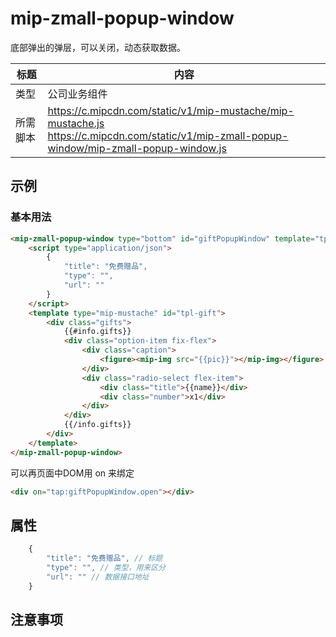 # mip-zmall-popup-window

底部弹出的弹层，可以关闭，动态获取数据。

标题|内容
----|----
类型|公司业务组件
所需脚本|https://c.mipcdn.com/static/v1/mip-mustache/mip-mustache.js<br>https://c.mipcdn.com/static/v1/mip-zmall-popup-window/mip-zmall-popup-window.js

## 示例

### 基本用法

```html
<mip-zmall-popup-window type="bottom" id="giftPopupWindow" template="tpl-gift">
    <script type="application/json">
        {
            "title": "免费赠品",
            "type": "",
            "url": ""
        }
    </script>
    <template type="mip-mustache" id="tpl-gift">
        <div class="gifts">
            {{#info.gifts}}
            <div class="option-item fix-flex">
                <div class="caption">
                    <figure><mip-img src="{{pic}}"></mip-img></figure>
                </div>
                <div class="radio-select flex-item">
                    <div class="title">{{name}}</div>
                    <div class="number">x1</div>
                </div>
            </div>
            {{/info.gifts}}
        </div>
    </template>
</mip-zmall-popup-window>
```

可以再页面中DOM用 on 来绑定

```html
<div on="tap:giftPopupWindow.open"></div>
```



## 属性

```javascript
    {
        "title": "免费赠品", // 标题
        "type": "", // 类型，用来区分
        "url": "" // 数据接口地址
    }
```

## 注意事项


